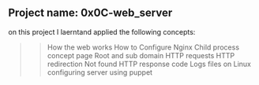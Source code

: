## Project name: 0x0C-web_server

on this project I laerntand applied the following concepts:
>> How the web works
>> How to Configure Nginx
>> Child process concept page
>> Root and sub domain
>> HTTP requests
>> HTTP redirection
>> Not found HTTP response code
>> Logs files on Linux
>> configuring server using puppet
